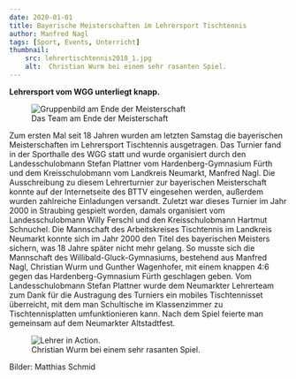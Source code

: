 ```yaml
---
date: 2020-01-01
title: Bayerische Meisterschaften im Lehrersport Tischtennis
author: Manfred Nagl
tags: [Sport, Events, Unterricht]
thumbnail: 
    src: lehrertischtennis2018_1.jpg
    alt:  Christian Wurm bei einem sehr rasanten Spiel.
---
```


<p>
    <strong>Lehrersport vom WGG unterliegt knapp.</strong>
</p>
<figure>
<img src="/images/lehrertischtennis2018_2.jpg" alt="Gruppenbild am Ende der Meisterschaft"></img>
<figcaption> Das Team am Ende der Meisterschaft</figcaption>
</figure>
<p>
    Zum ersten Mal seit 18 Jahren wurden am letzten Samstag die bayerischen Meisterschaften im Lehrersport Tischtennis ausgetragen. 
    Das Turnier fand in der Sporthalle des WGG statt und wurde organisiert durch den Landesschulobmann Stefan Plattner vom Hardenberg-Gymnasium Fürth 
    und dem Kreisschulobmann vom Landkreis Neumarkt, Manfred Nagl. Die Ausschreibung zu diesem Lehrerturnier zur bayerischen Meisterschaft konnte auf der 
    Internetseite des BTTV eingesehen werden, außerdem wurden zahlreiche Einladungen versandt. Zuletzt war dieses Turnier im Jahr 2000 in Straubing 
    gespielt worden, damals organisiert vom Landesschulobmann Willy Ferschl und den Kreisschulobmann Hartmut Schnuchel. Die Mannschaft des Arbeitskreises 
    Tischtennis im Landkreis Neumarkt konnte sich im Jahr 2000 den Titel des bayerischen Meisters sichern, was 18 Jahre später nicht mehr gelang. 
    So musste sich die Mannschaft des Willibald-Gluck-Gymnasiums, bestehend aus Manfred Nagl, Christian Wurm und Gunther Wagenhofer, mit einem knappen 
    4:6 gegen das Hardenberg-Gymnasium Fürth geschlagen geben. Vom Landesschulobmann Stefan Plattner wurde dem Neumarkter Lehrerteam zum Dank für die 
    Austragung des Turniers ein mobiles Tischtennisset überreicht, mit dem man Schultische im Klassenzimmer zu Tischtennisplatten umfunktionieren kann. 
    Nach dem Spiel feierte man gemeinsam auf dem Neumarkter Altstadtfest.

</p>
<figure>
<img src="/images/lehrertischtennis2018_1.jpg" alt="Lehrer in Action."></img>
<figcaption> Christian Wurm bei einem sehr rasanten Spiel.</figcaption>
</figure>
<p>
    Bilder: Matthias Schmid 
</p>



